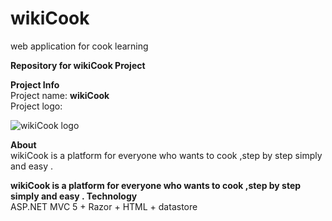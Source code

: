 # wikiCook
web application for cook learning 

<p><b>Repository for wikiCook Project</b></p>
<p>
<b>Project Info</b><br>
Project name: <b>wikiCook</b><br>
Project logo:<br>
</p>

![wikiCook logo](http://upng.co.il/uploads/4eb14c5367129ee22e74c863b7b7aaa3.png)

<p>
<b>About</b><br>
wikiCook is a platform for everyone who wants to cook ,step by step simply and easy .
</p>

<p>
<b>wikiCook is a platform for everyone who wants to cook ,step by step simply and easy . Technology</b><br>
ASP.NET MVC 5 + Razor + HTML + datastore <br>
</p>



